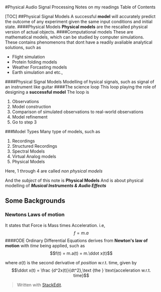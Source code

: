 #Physical Audio Signal Processing
Notes on my readings
Table of Contents

[TOC]
##Physical Signal Models
A successful **model** will accurately predict the outcome of any experiment given the same input conditions and initial state.
####Physical Models
**Physical models** are the rescalled physical version of actual objects. 
####Computational models
These are mathematical models, which can be studied by computer simulations. These contains phenomenons that dont have a readily avaliable analytical solutions, such as 

 - Flight simulation
 - Protein folding models
 - Weather Forcasting models
 - Earth simulation and etc.,

####Physical Signal Models
Modelling of hysical signals, such as signal of an instrument like guitar
####The science loop
This loop playing the role of designing a **successful model**
The loop is 

1. Observations
2. Model construction
3. Comparison of simulated observations to real-world observations
4. Model refinement
5. Go to step 3

###Model Types
Many type of models, such as

 1. Recordings
 2. Structured Recordings
 3. Spectral Models
 4. Virtual Analog models
 5. Physical Models
 
 Here, 1 through 4 are called _non physical models_

And the _subject_ of this note is **Physical Models**
And is about physical modelling of _**Musical Instruments & Audio Effects**_
 
 
## Some Backgrounds
### Newtons Laws of motion
It states that Force is Mass times Acceleration. i.e,
$$f = m.a$$
####ODE
Ordinary Differential Equations derives from **Newton's law of motion** with _time_ being applied, such as
$$f(t) = m.a(t) = m.\ddot x(t)$$

where $a(t)$ is the second derivative of _position_ w.r.t. time, given by
$$\ddot x(t) = \frac {d^2x(t)}{dt^2},\text {the } \text{acceleration w.r.t. time}$$ 

> Written with [StackEdit](https://stackedit.io/).
